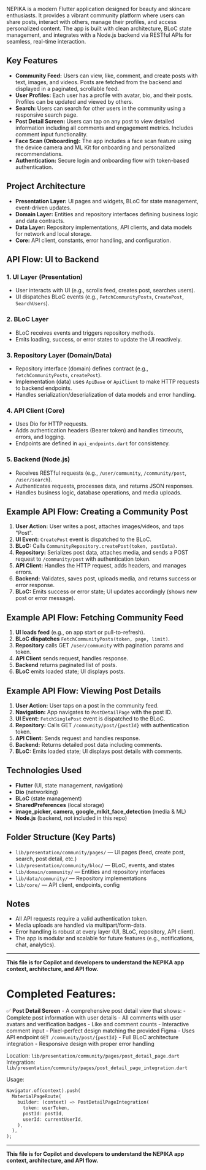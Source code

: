NEPIKA is a modern Flutter application designed for beauty and skincare enthusiasts. It provides a vibrant community platform where users can share posts, interact with others, manage their profiles, and access personalized content. The app is built with clean architecture, BLoC state management, and integrates with a Node.js backend via RESTful APIs for seamless, real-time interaction.

## Key Features

- **Community Feed:** Users can view, like, comment, and create posts with text, images, and videos. Posts are fetched from the backend and displayed in a paginated, scrollable feed.
- **User Profiles:** Each user has a profile with avatar, bio, and their posts. Profiles can be updated and viewed by others.
- **Search:** Users can search for other users in the community using a responsive search page.
- **Post Detail Screen:** Users can tap on any post to view detailed information including all comments and engagement metrics. Includes comment input functionality.
- **Face Scan (Onboarding):** The app includes a face scan feature using the device camera and ML Kit for onboarding and personalized recommendations.
- **Authentication:** Secure login and onboarding flow with token-based authentication.

## Project Architecture

- **Presentation Layer:** UI pages and widgets, BLoC for state management, event-driven updates.
- **Domain Layer:** Entities and repository interfaces defining business logic and data contracts.
- **Data Layer:** Repository implementations, API clients, and data models for network and local storage.
- **Core:** API client, constants, error handling, and configuration.

## API Flow: UI to Backend

### 1. **UI Layer (Presentation)**
  - User interacts with UI (e.g., scrolls feed, creates post, searches users).
  - UI dispatches BLoC events (e.g., `FetchCommunityPosts`, `CreatePost`, `SearchUsers`).

### 2. **BLoC Layer**
  - BLoC receives events and triggers repository methods.
  - Emits loading, success, or error states to update the UI reactively.

### 3. **Repository Layer (Domain/Data)**
  - Repository interface (domain) defines contract (e.g., `fetchCommunityPosts`, `createPost`).
  - Implementation (data) uses `ApiBase` or `ApiClient` to make HTTP requests to backend endpoints.
  - Handles serialization/deserialization of data models and error handling.

### 4. **API Client (Core)**
  - Uses Dio for HTTP requests.
  - Adds authentication headers (Bearer token) and handles timeouts, errors, and logging.
  - Endpoints are defined in `api_endpoints.dart` for consistency.

### 5. **Backend (Node.js)**
  - Receives RESTful requests (e.g., `/user/community`, `/community/post`, `/user/search`).
  - Authenticates requests, processes data, and returns JSON responses.
  - Handles business logic, database operations, and media uploads.

## Example API Flow: Creating a Community Post

1. **User Action:** User writes a post, attaches images/videos, and taps "Post".
2. **UI Event:** `CreatePost` event is dispatched to the BLoC.
3. **BLoC:** Calls `CommunityRepository.createPost(token, postData)`.
4. **Repository:** Serializes post data, attaches media, and sends a POST request to `/community/post` with authentication token.
5. **API Client:** Handles the HTTP request, adds headers, and manages errors.
6. **Backend:** Validates, saves post, uploads media, and returns success or error response.
7. **BLoC:** Emits success or error state; UI updates accordingly (shows new post or error message).

## Example API Flow: Fetching Community Feed

1. **UI loads feed** (e.g., on app start or pull-to-refresh).
2. **BLoC dispatches** `FetchCommunityPosts(token, page, limit)`.
3. **Repository** calls GET `/user/community` with pagination params and token.
4. **API Client** sends request, handles response.
5. **Backend** returns paginated list of posts.
6. **BLoC** emits loaded state; UI displays posts.

## Example API Flow: Viewing Post Details

1. **User Action:** User taps on a post in the community feed.
2. **Navigation:** App navigates to `PostDetailPage` with the post ID.
3. **UI Event:** `FetchSinglePost` event is dispatched to the BLoC.
4. **Repository:** Calls GET `/community/post/{postId}` with authentication token.
5. **API Client:** Sends request and handles response.
6. **Backend:** Returns detailed post data including comments.
7. **BLoC:** Emits loaded state; UI displays post details with comments.

## Technologies Used

- **Flutter** (UI, state management, navigation)
- **Dio** (networking)
- **BLoC** (state management)
- **SharedPreferences** (local storage)
- **image_picker, camera, google_mlkit_face_detection** (media & ML)
- **Node.js** (backend, not included in this repo)

## Folder Structure (Key Parts)

- `lib/presentation/community/pages/` — UI pages (feed, create post, search, post detail, etc.)
- `lib/presentation/community/bloc/` — BLoC, events, and states
- `lib/domain/community/` — Entities and repository interfaces
- `lib/data/community/` — Repository implementations
- `lib/core/` — API client, endpoints, config

## Notes

- All API requests require a valid authentication token.
- Media uploads are handled via multipart/form-data.
- Error handling is robust at every layer (UI, BLoC, repository, API client).
- The app is modular and scalable for future features (e.g., notifications, chat, analytics).

---
**This file is for Copilot and developers to understand the NEPIKA app context, architecture, and API flow.**

# Completed Features:

✅ **Post Detail Screen** - A comprehensive post detail view that shows:
    - Complete post information with user details
    - All comments with user avatars and verification badges
    - Like and comment counts
    - Interactive comment input
    - Pixel-perfect design matching the provided Figma
    - Uses API endpoint `GET /community/post/{postId}`
    - Full BLoC architecture integration
    - Responsive design with proper error handling

Location: `lib/presentation/community/pages/post_detail_page.dart`
Integration: `lib/presentation/community/pages/post_detail_page_integration.dart`

Usage:
```dart
Navigator.of(context).push(
  MaterialPageRoute(
    builder: (context) => PostDetailPageIntegration(
      token: userToken,
      postId: postId,
      userId: currentUserId,
    ),
  ),
);
```

---
**This file is for Copilot and developers to understand the NEPIKA app context, architecture, and API flow.**
